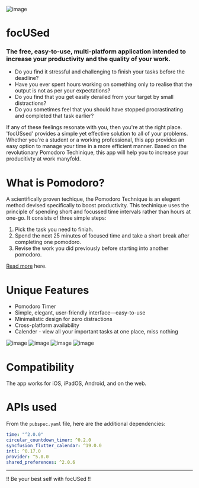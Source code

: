 ![image](https://user-images.githubusercontent.com/84906543/120107684-97663f80-c17f-11eb-8c9e-023180faecad.png)

# focUSed #

### The free, easy-to-use, multi-platform application intended to increase your productivity and the quality of your work.

- Do you find it stressful and challenging to finish your tasks before the deadline? 
- Have you ever spent hours working on something only to realise that the output is not as per your expectations?
- Do you find that you get easily derailed from your target by small distractions?
- Do you sometimes feel that you should have stopped procrastinating and completed that task earlier?

If any of these feelings resonate with you, then you're at the right place. 'focUSsed' provides a simple yet effective solution to all of your problems. 
Whether you're a student or a working professional, this app provides an easy option to manage your time in a more efficient manner.
Based on the revolutionary Pomodoro Techinique, this app will help you to increase your producitivty at work manyfold.

# What is Pomodoro? # 

A scientifically proven techique, the Pomodoro Technique is an elegent method devised specifically to boost productivity. 
This techinique uses the principle of spending short and focussed time intervals rather than hours at one-go. It consists of three simple steps:

1) Pick the task you need to finiah.
2) Spend the next 25 minutes of focused time and take a short break after completing one pomodoro.
3) Revise the work you did previously before starting into another pomodoro.

[Read more](<https://francescocirillo.com/pages/pomodoro-technique>) here.

# Unique Features #

- Pomodoro Timer
- Simple, elegant, user-friendly interface—easy-to-use
- Minimalistic design for zero distractions
- Cross-platform availability
- Calender - view all your important tasks at one place, miss nothing

![image](https://user-images.githubusercontent.com/84906543/120103912-8a415480-c16f-11eb-9318-f22719b770ed.png)
![image](https://user-images.githubusercontent.com/84906543/120103986-e0ae9300-c16f-11eb-97b2-69125bfb620d.png)
![image](https://user-images.githubusercontent.com/84906543/120104007-fcb23480-c16f-11eb-8081-c388049e7864.png)
![image](https://user-images.githubusercontent.com/84906543/120104010-00de5200-c170-11eb-9702-21751855da54.png)


# Compatibility

The app works for iOS, iPadOS, Android, and on the web. 

# APIs used

From the `pubspec.yaml` file, here are the additional dependencies:

```yaml
time: "^2.0.0"  
circular_countdown_timer: ^0.2.0
syncfusion_flutter_calendar: ^19.0.0
intl: ^0.17.0
provider: ^5.0.0
shared_preferences: ^2.0.6
```

----

!! Be your best self with focUSed !!

